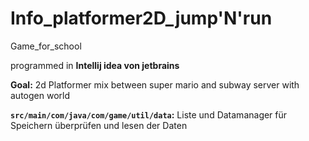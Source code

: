 # Info_platformer2D_jump'N'run

Game_for_school

programmed in **Intellij idea von jetbrains**

**Goal:** 2d Platformer mix between super mario and subway server with autogen world

**`src/main/com/java/com/game/util/data`:** Liste und Datamanager für Speichern überprüfen und lesen der Daten

